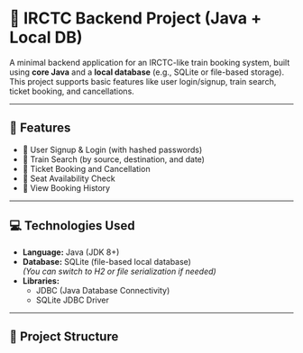 # 🚆 IRCTC Backend Project (Java + Local DB)

A minimal backend application for an IRCTC-like train booking system, built using **core Java** and a **local database** (e.g., SQLite or file-based storage). This project supports basic features like user login/signup, train search, ticket booking, and cancellations.

---

## 📌 Features

- 👤 User Signup & Login (with hashed passwords)
- 🚆 Train Search (by source, destination, and date)
- 🎫 Ticket Booking and Cancellation
- 📅 Seat Availability Check
- 🧾 View Booking History

---

## 💻 Technologies Used

- **Language:** Java (JDK 8+)
- **Database:** SQLite (file-based local database)  
  *(You can switch to H2 or file serialization if needed)*
- **Libraries:**
  - JDBC (Java Database Connectivity)
  - SQLite JDBC Driver

---

## 📁 Project Structure

